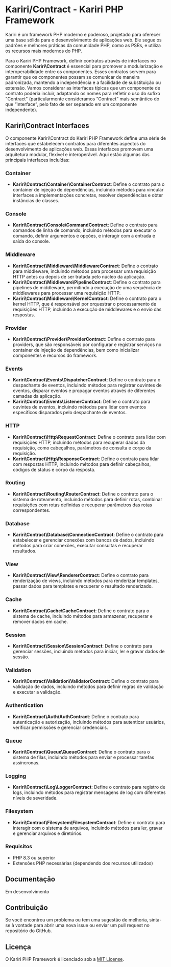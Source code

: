 # Kariri/Contract - Kariri PHP Framework

Kariri é um framework PHP moderno e poderoso, projetado para oferecer uma base sólida para o desenvolvimento de aplicações web. Ele segue os padrões e melhores práticas da comunidade PHP, como as PSRs, e utiliza os recursos mais modernos do PHP.

Para o Kariri PHP Framework, definir contratos através de interfaces no componente **Kariri\Contract** é essencial para promover a modularização e interoperabilidade entre os componentes. Esses contratos servem para garantir que os componentes possam se comunicar de maneira padronizada, mantendo a independência e a facilidade de substituição ou extensão. Vamos considerar as interfaces típicas que um componente de contrato poderia incluir, adaptando os nomes para refletir o uso do sufixo "Contract" (particularmente consideramos “Contract” mais semântico do que “Interface”, pelo fato de ser separado em um componente independente).

## Kariri\Contract Interfaces

O componente Kariri\Contract do Kariri PHP Framework define uma série de interfaces que estabelecem contratos para diferentes aspectos do desenvolvimento de aplicações web. Essas interfaces promovem uma arquitetura modular, flexível e interoperável. Aqui estão algumas das principais interfaces incluídas:

### Container

- **Kariri\Contract\Container\ContainerContract**: Define o contrato para o container de injeção de dependências, incluindo métodos para vincular interfaces a implementações concretas, resolver dependências e obter instâncias de classes.

### Console

- **Kariri\Contract\Console\CommandContract**: Define o contrato para comandos de linha de comando, incluindo métodos para executar o comando, definir argumentos e opções, e interagir com a entrada e saída do console.

### Middleware

- **Kariri\Contract\Middleware\MiddlewareContract**: Define o contrato para middleware, incluindo métodos para processar uma requisição HTTP antes ou depois de ser tratada pelo núcleo da aplicação.
- **Kariri\Contract\Middleware\PipelineContract**: Define o contrato para pipelines de middleware, permitindo a execução de uma sequência de middlewares para processar uma requisição HTTP.
- **Kariri\Contract\Middleware\KernelContract**: Define o contrato para o kernel HTTP, que é responsável por orquestrar o processamento de requisições HTTP, incluindo a execução de middlewares e o envio das respostas.

### Provider

- **Kariri\Contract\Provider\ProviderContract**: Define o contrato para providers, que são responsáveis por configurar e registrar serviços no container de injeção de dependências, bem como inicializar componentes e recursos do framework.

### Events

- **Kariri\Contract\Events\DispatcherContract**: Define o contrato para o despachante de eventos, incluindo métodos para registrar ouvintes de eventos, disparar eventos e propagar eventos através de diferentes camadas da aplicação.
- **Kariri\Contract\Events\ListenerContract**: Define o contrato para ouvintes de eventos, incluindo métodos para lidar com eventos específicos disparados pelo despachante de eventos.

### HTTP

- **Kariri\Contract\Http\RequestContract**: Define o contrato para lidar com requisições HTTP, incluindo métodos para recuperar dados da requisição, como cabeçalhos, parâmetros de consulta e corpo da requisição.
- **Kariri\Contract\Http\ResponseContract**: Define o contrato para lidar com respostas HTTP, incluindo métodos para definir cabeçalhos, códigos de status e corpo da resposta.

### Routing

- **Kariri\Contract\Routing\RouterContract**: Define o contrato para o sistema de roteamento, incluindo métodos para definir rotas, combinar requisições com rotas definidas e recuperar parâmetros das rotas correspondentes.

### Database

- **Kariri\Contract\Database\ConnectionContract**: Define o contrato para estabelecer e gerenciar conexões com bancos de dados, incluindo métodos para criar conexões, executar consultas e recuperar resultados.

### View

- **Kariri\Contract\View\RendererContract**: Define o contrato para renderização de views, incluindo métodos para renderizar templates, passar dados para templates e recuperar o resultado renderizado.

### Cache

- **Kariri\Contract\Cache\CacheContract**: Define o contrato para o sistema de cache, incluindo métodos para armazenar, recuperar e remover dados em cache.

### Session

- **Kariri\Contract\Session\SessionContract**: Define o contrato para gerenciar sessões, incluindo métodos para iniciar, ler e gravar dados de sessão.

### Validation

- **Kariri\Contract\Validation\ValidatorContract**: Define o contrato para validação de dados, incluindo métodos para definir regras de validação e executar a validação.

### Authentication

- **Kariri\Contract\Auth\AuthContract**: Define o contrato para autenticação e autorização, incluindo métodos para autenticar usuários, verificar permissões e gerenciar credenciais.

### Queue

- **Kariri\Contract\Queue\QueueContract**: Define o contrato para o sistema de filas, incluindo métodos para enviar e processar tarefas assíncronas.

### Logging

- **Kariri\Contract\Log\LoggerContract**: Define o contrato para registro de logs, incluindo métodos para registrar mensagens de log com diferentes níveis de severidade.

### Filesystem

- **Kariri\Contract\Filesystem\FilesystemContract**: Define o contrato para interagir com o sistema de arquivos, incluindo métodos para ler, gravar e gerenciar arquivos e diretórios.

### Requisitos

- PHP 8.3 ou superior
- Extensões PHP necessárias (dependendo dos recursos utilizados)

## Documentação

Em desenvolvimento

## Contribuição

Se você encontrou um problema ou tem uma sugestão de melhoria, sinta-se à vontade para abrir uma nova issue ou enviar um pull request no repositório do GitHub.

## Licença

O Kariri PHP Framework é licenciado sob a [MIT License](LICENSE).
